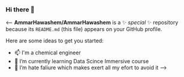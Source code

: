 ### Hi there 👋

<--
**AmmarHawashem/AmmarHawashem** is a ✨ _special_ ✨ repository because its `README.md` (this file) appears on your GitHub profile.

Here are some ideas to get you started:
- 📫 I'm a chemical engineer
- 🌱 I’m currently learning Data Scince Immersive course
- 👯 I’m hate faliure which makes exert all my efort to avoid it
-->
